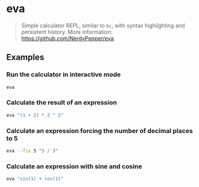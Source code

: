 # eva

> Simple calculator REPL, similar to `bc`, with syntax highlighting and persistent history. More information: <https://github.com/NerdyPepper/eva>.

## Examples

### Run the calculator in interactive mode

```bash
eva
```

### Calculate the result of an expression

```bash
eva "(1 + 2) * 2 ^ 2"
```

### Calculate an expression forcing the number of decimal places to 5

```bash
eva --fix 5 "5 / 3"
```

### Calculate an expression with sine and cosine

```bash
eva "sin(1) + cos(1)"
```
